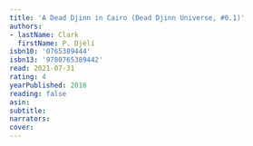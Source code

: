 ```yaml
---
title: 'A Dead Djinn in Cairo (Dead Djinn Universe, #0.1)'
authors:
- lastName: Clark
  firstName: P. Djèlí
isbn10: '0765389444'
isbn13: '9780765389442'
read: 2021-07-31
rating: 4
yearPublished: 2016
reading: false
asin:
subtitle:
narrators:
cover:
---
```


